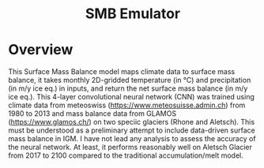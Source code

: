 
### <h1 align="center" id="title">SMB Emulator </h1>

# Overview   

This Surface Mass Balance model maps climate data to surface mass balance, it takes monthly 2D-gridded temperature (in °C) and precipitation (in m/y ice eq.) in inputs, and return the net surface mass balance (in m/y ice eq.). This 4-layer convolutional neural network (CNN) was trained using climate data from meteoswiss (https://www.meteosuisse.admin.ch) from 1980 to 2013 and mass balance data from GLAMOS (https://www.glamos.ch/) on two speciic glaciers (Rhone and Aletsch). This must be understood as a preliminary attempt to include data-driven surface mass balance in IGM. I have not lead any analysis to assess the accuracy of the neural network. At least, it performs reasonably well on Aletsch Glacier from 2017 to 2100 compared to the traditional accumulation/melt model.
